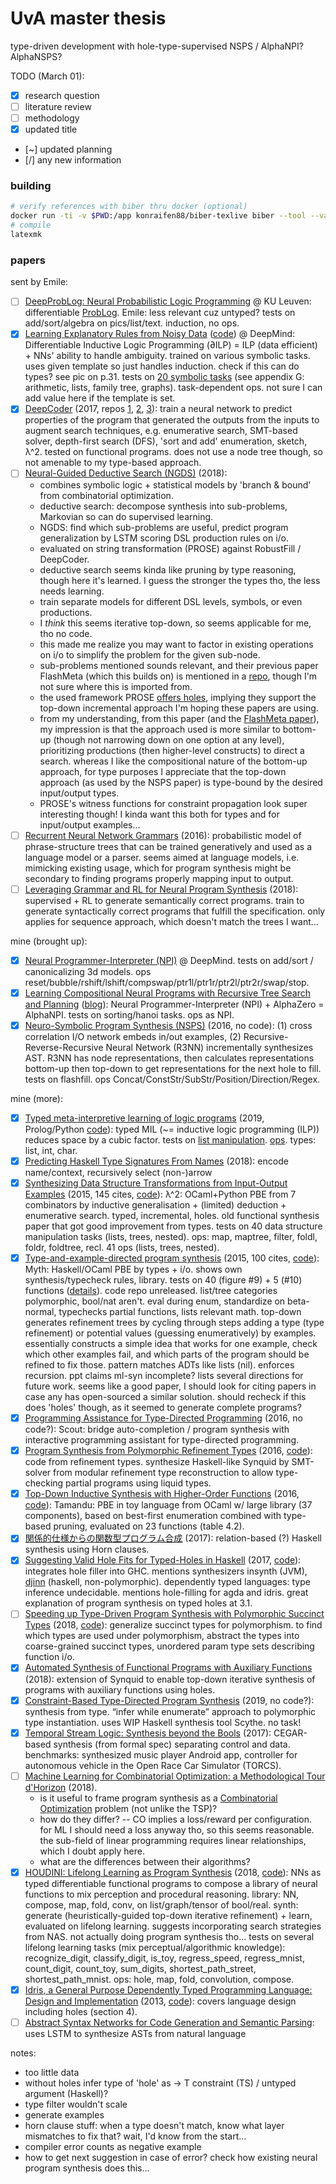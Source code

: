 # UvA master thesis

type-driven development with hole-type-supervised NSPS / AlphaNPI? AlphaNSPS?

TODO (March 01):
- [x] research question
- [ ] literature review
- [ ] methodology
- [x] updated title
- [~] updated planning
- [/] any new information

### building

```bash
# verify references with biber thru docker (optional)
docker run -ti -v $PWD:/app konraifen88/biber-texlive biber --tool --validate-datamodel /app/references.bib
# compile
latexmk
```

### papers

sent by Emile:
- [ ] [DeepProbLog: Neural Probabilistic Logic Programming](https://arxiv.org/pdf/1805.10872.pdf) @ KU Leuven: differentiable [ProbLog](https://dtai.cs.kuleuven.be/problog/). Emile: less relevant cuz untyped? tests on add/sort/algebra on pics/list/text. induction, no ops.
- [x] [Learning Explanatory Rules from Noisy Data](https://arxiv.org/pdf/1711.04574.pdf) ([code](https://github.com/ai-systems/DILP-Core)) @ DeepMind: Differentiable Inductive Logic Programming (∂ILP) = ILP (data efficient) + NNs' ability to handle ambiguity. trained on various symbolic tasks. uses given template so just handles induction. check if this can do types? see pic on p.31. tests on [20 symbolic tasks](https://arxiv.org/pdf/1711.04574.pdf#page=27) (see appendix G: arithmetic, lists, family tree, graphs). task-dependent ops. not sure I can add value here if the template is set.
- [x] [DeepCoder](https://www.microsoft.com/en-us/research/publication/deepcoder-learning-write-programs/) (2017, repos [1](https://github.com/HiroakiMikami/deep-coder), [2](https://github.com/dkamm/deepcoder), [3](https://github.com/amitz25/PCCoder)): train a neural network to predict properties of the program that generated the outputs from the inputs to augment search techniques, e.g. enumerative search, SMT-based solver, depth-first search (DFS), 'sort and add' enumeration, sketch, λ^2. tested on functional programs. does not use a node tree though, so not amenable to my type-based approach.
- [ ] [Neural-Guided Deductive Search (NGDS)](https://www.microsoft.com/en-us/research/blog/neural-guided-deductive-search-best-worlds-approach-program-synthesis/) (2018):
    - combines symbolic logic + statistical models by 'branch & bound' from combinatorial optimization.
    - deductive search: decompose synthesis into sub-problems, Markovian so can do supervised learning.
    - NGDS: find which sub-problems are useful, predict program generalization by LSTM scoring DSL production rules on i/o.
    - evaluated on string transformation (PROSE) against RobustFill / DeepCoder.
    - deductive search seems kinda like pruning by type reasoning, though here it's learned. I guess the stronger the types tho, the less needs learning.
    - train separate models for different DSL levels, symbols, or even productions.
    - I *think* this seems iterative top-down, so seems applicable for me, tho no code.
    - this made me realize you may want to factor in existing operations on i/o to simplify the problem for the given sub-node.
    - sub-problems mentioned sounds relevant, and their previous paper FlashMeta (which this builds on) is mentioned in a [repo](https://github.com/reudismam/Refazer/blob/58f68f2c3f93e148a50f2eb09879a7bbe7fd6e3a/ProgramSynthesis/ProseFunctions/RelativePositioning/RightWitnessFunction.cs), though I'm not sure where this is imported from.
    - the used framework PROSE [offers holes](https://microsoft.github.io/prose/documentation/prose/usage/), implying they support the top-down incremental approach I'm hoping these papers are using.
    - from my understanding, from this paper (and the [FlashMeta paper](https://www.microsoft.com/en-us/research/wp-content/uploads/2016/12/oopsla15-pbe.pdf)), my impression is that the approach used is more similar to bottom-up (though not narrowing down on one option at any level), prioritizing productions (then higher-level constructs) to direct a search. whereas I like the compositional nature of the bottom-up approach, for type purposes I appreciate that the top-down approach (as used by the NSPS paper) is type-bound by the desired input/output types.
    - PROSE's witness functions for constraint propagation look super interesting though! I kinda want this both for types and for input/output examples...
- [ ] [Recurrent Neural Network Grammars](https://arxiv.org/abs/1602.07776) (2016): probabilistic model of phrase-structure trees that can be trained generatively and used as a language model or a parser. seems aimed at language models, i.e. mimicking existing usage, which for program synthesis might be secondary to finding programs properly mapping input to output.
- [ ] [Leveraging Grammar and RL for Neural Program Synthesis](https://arxiv.org/abs/1805.04276) (2018): supervised + RL to generate semantically correct programs. train to generate syntactically correct programs that fulfill the specification. only applies for sequence approach, which doesn't match the trees I want...

mine (brought up):
- [x] [Neural Programmer-Interpreter (NPI)](https://arxiv.org/abs/1511.06279) @ DeepMind. tests on add/sort / canonicalizing 3d models. ops reset/bubble/rshift/lshift/compswap/ptr1l/ptr1r/ptr2l/ptr2r/swap/stop.
- [x] [Learning Compositional Neural Programs with Recursive Tree Search and Planning](https://arxiv.org/pdf/1905.12941.pdf) ([blog](https://www.instadeep.com/research-article/towards-compositionality-in-deep-reinforcement-learning/)): Neural Programmer-Interpreter (NPI) + AlphaZero = AlphaNPI. tests on sorting/hanoi tasks. ops as NPI.
- [x] [Neuro-Symbolic Program Synthesis (NSPS)](https://arxiv.org/pdf/1611.01855.pdf) (2016, no code): (1) cross correlation I/O network embeds in/out examples, (2) Recursive-Reverse-Recursive Neural Network (R3NN) incrementally synthesizes AST. R3NN has node representations, then calculates representations bottom-up then top-down to get representations for the next hole to fill. tests on flashfill. ops Concat/ConstStr/SubStr/Position/Direction/Regex.

mine (more):
- [x] [Typed meta-interpretive learning of logic programs](https://www.researchgate.net/profile/Andrew_Cropper/publication/331100541_Typed_meta-interpretive_learning_of_logic_programs/links/5c65c7bd299bf1d14cc75a39/Typed-meta-interpretive-learning-of-logic-programs.pdf) (2019, Prolog/Python [code](https://github.com/rolfmorel/jelia19-typedmil)): typed MIL (~= inductive logic programming (ILP)) reduces space by a cubic factor. tests on [list manipulation](https://github.com/rolfmorel/jelia19-typedmil/tree/master/experiments/03-evaluation). [ops](https://github.com/rolfmorel/jelia19-typedmil/blob/master/experiments/03-evaluation/nestedincr/gen_test_prolog.py#L43-L67). types: list<T>, int, char.
- [x] [Predicting Haskell Type Signatures From Names](https://people.cs.uchicago.edu/~rchugh/static/theses/bowen-wang-thesis.pdf) (2018): encode name/context, recursively select (non-)arrow
- [x] [Synthesizing Data Structure Transformations from Input-Output Examples](https://www.cs.utexas.edu/~isil/pldi15b.pdf) (2015, 145 cites, [code](https://github.com/jfeser/L2)): λ^2: OCaml+Python PBE from 7 combinators by inductive generalisation + (limited) deduction + enumerative search. typed, incremental, holes. old functional synthesis paper that got good improvement from types. tests on 40 data structure manipulation tasks (lists, trees, nested). ops: map, maptree, filter, foldl, foldr, foldtree, recl. 41 ops (lists, trees, nested).
- [x] [Type-and-example-directed program synthesis](https://dl.acm.org/citation.cfm?id=2738007) (2015, 100 cites, [code](https://github.com/psosera/thesis/blob/master/code/LambdaTermsCounts.hs)): Myth: Haskell/OCaml PBE by types + i/o. shows own synthesis/typecheck rules, library. tests on 40 (figure #9) + 5 (#10) functions ([details](https://github.com/psosera/thesis/blob/master/content/benchmark-suite.tex)). code repo unreleased. list/tree categories polymorphic, bool/nat aren't. eval during enum, standardize on beta-normal, typechecks partial functions, lists relevant math. top-down generates refinement trees by cycling through steps adding a type (type refinement) or potential values (guessing enumeratively) by examples. essentially constructs a simple idea that works for one example, check which other examples fail, and which parts of the program should be refined to fix those. pattern matches ADTs like lists (nil). enforces recursion. ppt claims ml-syn incomplete? lists several directions for future work. seems like a good paper, I should look for citing papers in case any has open-sourced a similar solution. should recheck if this does 'holes' though, as it seemed to generate complete programs?
- [x] [Programming Assistance for Type-Directed Programming](https://www.cs.grinnell.edu/~osera/publications/osera-tyde-2016.pdf) (2016, no code?): Scout: bridge auto-completion / program synthesis with interactive programming assistant for type-directed programming.
- [x] [Program Synthesis from Polymorphic Refinement Types](https://dl.acm.org/citation.cfm?id=2908093) (2016, [code](https://bitbucket.org/nadiapolikarpova/synquid)): code from refinement types. synthesize Haskell-like Synquid by SMT-solver from modular refinement type reconstruction to allow type-checking partial programs using liquid types.
- [x] [Top-Down Inductive Synthesis with Higher-Order Functions](https://www.research-collection.ethz.ch/bitstream/handle/20.500.11850/155821/eth-49631-01.pdf) (2016, [code](https://github.com/shasfin/ml4fp2016)): Tamandu: PBE in toy language from OCaml w/ large library (37 components), based on best-first enumeration combined with type-based pruning, evaluated on 23 functions (table 4.2).
- [x] [関係的仕様からの関数型プログラム合成](http://jssst.or.jp/files/user/taikai/2017/PPL/ppl3-1.pdf) (2017): relation-based (?) Haskell synthesis using Horn clauses.
- [x] [Suggesting Valid Hole Fits for Typed-Holes in Haskell](https://www.mpg.is/papers/gissurarson2018suggesting-msc.pdf) (2017, [code](https://github.com/Tritlo/ExampleHolePlugin)): integrates hole filler into GHC. mentions synthesizers insynth (JVM), [djinn](https://github.com/augustss/djinn/) (haskell, non-polymorphic). dependently typed languages: type inference undecidable. mentions hole-filling for agda and idris. great explanation of program synthesis on typed holes at 3.1.
- [ ] [Speeding up Type-Driven Program Synthesis with Polymorphic Succinct Types](https://icfp18.sigplan.org/getImage/orig/icfp18src-zheng-guo.pdf) (2018, [code](https://github.com/aaronguo1996/Synquid)): generalize succinct types for polymorphism. to find which types are used under polymorphism, abstract the types into coarse-grained succinct types, unordered param type sets describing function i/o.
- [x] [Automated Synthesis of Functional Programs with Auxiliary Functions](https://www-kb.is.s.u-tokyo.ac.jp/~koba/papers/aplas18-long.pdf) (2018): extension of Synquid to enable top-down iterative synthesis of programs with auxiliary functions using holes.
- [x] [Constraint-Based Type-Directed Program Synthesis](https://arxiv.org/pdf/1907.03105.pdf) (2019, no code?): synthesis from type. “infer while enumerate” approach to polymorphic type instantiation. uses WIP Haskell synthesis tool Scythe. no task!
- [x] [Temporal Stream Logic: Synthesis beyond the Bools](https://arxiv.org/pdf/1712.00246.pdf) (2017): CEGAR-based synthesis (from formal spec) separating control and data. benchmarks: synthesized music player Android app, controller for autonomous vehicle in the Open Race Car Simulator (TORCS).
- [ ] [Machine Learning for Combinatorial Optimization: a Methodological Tour d'Horizon](https://arxiv.org/abs/1811.06128) (2018).
    - is it useful to frame program synthesis as a [Combinatorial Optimization](https://paperswithcode.com/task/combinatorial-optimization) problem (not unlike the TSP)?
    - how do they differ? -- CO implies a loss/reward per configuration. for ML I should need a loss anyway tho, so this seems reasonable. the sub-field of linear programming requires linear relationships, which I doubt apply here.
    - what are the differences between their algorithms?
- [x] [HOUDINI: Lifelong Learning as Program Synthesis](https://arxiv.org/pdf/1804.00218.pdf) (2018, [code](https://github.com/capergroup/houdini)): NNs as typed differentiable functional programs to compose a library of neural functions to mix perception and procedural reasoning. library: NN, compose, map, fold, conv, on list/graph/tensor of bool/real. synth: generate (heuristically-guided top-down iterative refinement) + learn, evaluated on lifelong learning. suggests incorporating search strategies from NAS. not actually doing program synthesis tho... tests on several lifelong learning tasks (mix perceptual/algorithmic knowledge): recognize_digit, classify_digit, is_toy, regress_speed, regress_mnist, count_digit, count_toy, sum_digits, shortest_path_street, shortest_path_mnist. ops: hole, map, fold, convolution, compose.
- [x] [Idris, a General Purpose Dependently Typed Programming Language: Design and Implementation](https://eb.host.cs.st-andrews.ac.uk/drafts/impldtp.pdf) (2013, [code](https://github.com/idris-lang/Idris-dev)): covers language design including holes (section 4).
- [ ] [Abstract Syntax Networks for Code Generation and Semantic Parsing](https://arxiv.org/abs/1704.07535): uses LSTM to synthesize ASTs from natural language

notes:
- too little data
- without holes infer type of 'hole' as <T> -> T constraint (TS) / untyped argument (Haskell)?
- type filter wouldn't scale
- generate examples
- horn clause stuff: when a type doesn't match, know what layer mismatches to fix that? wait, I'd know from the start...
- compiler error counts as negative example
- how to get next suggestion in case of error? check how existing neural program synthesis does this...
